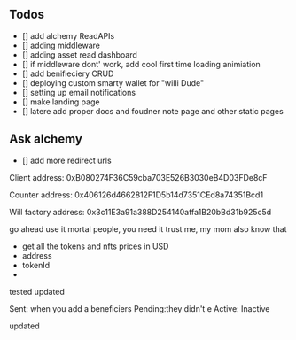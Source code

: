 ## Todos

- [] add alchemy ReadAPIs
- [] adding middleware
- [] adding asset read dashboard
- [] if middleware dont' work, add cool first time loading animiation
- [] add benifieciery CRUD
- [] deploying custom smarty wallet for "willi Dude"
- [] setting up email notifications
- [] make landing page
- [] latere add proper docs and foudner note page and other static pages

## Ask alchemy

- [] add more redirect urls

Client address:
0xB080274F36C59cba703E526B3030eB4D03FDe8cF

Counter address:
0x406126d4662812F1D5b14d7351CEd8a74351Bcd1

Will factory address:
0x3c11E3a91a388D254140affa1B20bBd31b925c5d

go ahead use it mortal people, you need it trust me, my mom also know that

- get all the tokens and nfts prices in USD
- address
- tokenId
-

tested updated

Sent: when you add a beneficiers
Pending:they didn't e
Active:
Inactive

updated
